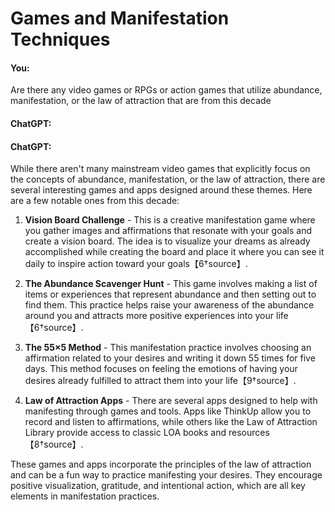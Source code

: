 # Games and Manifestation Techniques

#### You:
Are there any video games or RPGs or action games that utilize abundance, manifestation, or the law of attraction that are from this decade

#### ChatGPT:


#### ChatGPT:
While there aren't many mainstream video games that explicitly focus on the concepts of abundance, manifestation, or the law of attraction, there are several interesting games and apps designed around these themes. Here are a few notable ones from this decade:

1. **Vision Board Challenge** - This is a creative manifestation game where you gather images and affirmations that resonate with your goals and create a vision board. The idea is to visualize your dreams as already accomplished while creating the board and place it where you can see it daily to inspire action toward your goals【6†source】.

2. **The Abundance Scavenger Hunt** - This game involves making a list of items or experiences that represent abundance and then setting out to find them. This practice helps raise your awareness of the abundance around you and attracts more positive experiences into your life【6†source】.

3. **The 55×5 Method** - This manifestation practice involves choosing an affirmation related to your desires and writing it down 55 times for five days. This method focuses on feeling the emotions of having your desires already fulfilled to attract them into your life【9†source】.

4. **Law of Attraction Apps** - There are several apps designed to help with manifesting through games and tools. Apps like ThinkUp allow you to record and listen to affirmations, while others like the Law of Attraction Library provide access to classic LOA books and resources【8†source】.

These games and apps incorporate the principles of the law of attraction and can be a fun way to practice manifesting your desires. They encourage positive visualization, gratitude, and intentional action, which are all key elements in manifestation practices.
